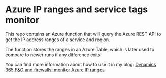 # Azure IP ranges and service tags monitor

This repo contains an Azure function that will query the Azure REST API to get the IP address ranges of a service and region.

The function stores the ranges in an Azure Table, which is later used to compare to newer runs if any difference exits.

You can find more information about how to use it in my blog:  [Dynamics 365 F&O and firewalls: monitor Azure IP ranges](https://ariste.info/en/2023/02/dynamics-365-firewall-monitor-azure-ip/)
